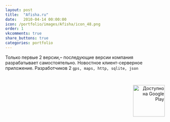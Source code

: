```yaml
---
layout: post
title:  "Afisha.ru"
date:   2010-04-14 00:00:00
icon: /portfolio/images/Afisha/icon_48.png
order: 1
vkcomments: true
share_buttons: true
categories: portfolio
---
```


Только первые 2 версии,– последующие версии компания разрабатывает самостоятельно. Новостное клиент-серверное приложение. Разработчиков 2 `gps, maps, http, sqlite, json`

<p>
<div>
<a class="example-image-link" href="{{ site.baseurl }}/portfolio/images/Afisha/1.png" data-lightbox="example-set" data-title="Afisha.ru"><img class="example-image" src="{{ site.baseurl }}/portfolio/images/Afisha/thumb_1.png" alt=""/></a>
<a class="example-image-link" href="{{ site.baseurl }}/portfolio/images/Afisha/2.png" data-lightbox="example-set" data-title="Afisha.ru"><img class="example-image" src="{{ site.baseurl }}/portfolio/images/Afisha/thumb_2.png" alt=""/></a>
<a class="example-image-link" href="{{ site.baseurl }}/portfolio/images/Afisha/3.png" data-lightbox="example-set" data-title="Afisha.ru"><img class="example-image" src="{{ site.baseurl }}/portfolio/images/Afisha/thumb_3.png" alt=""/></a>
<a class="example-image-link" href="{{ site.baseurl }}/portfolio/images/Afisha/4.png" data-lightbox="example-set" data-title="Afisha.ru"><img class="example-image" src="{{ site.baseurl }}/portfolio/images/Afisha/thumb_4.png" alt=""/></a>
<a class="example-image-link" href="{{ site.baseurl }}/portfolio/images/Afisha/5.png" data-lightbox="example-set" data-title="Afisha.ru"><img class="example-image" src="{{ site.baseurl }}/portfolio/images/Afisha/thumb_5.png" alt=""/></a>
<a class="example-image-link" href="{{ site.baseurl }}/portfolio/images/Afisha/6.png" data-lightbox="example-set" data-title="Afisha.ru"><img class="example-image" src="{{ site.baseurl }}/portfolio/images/Afisha/thumb_6.png" alt=""/></a>
<a class="example-image-link" href="{{ site.baseurl }}/portfolio/images/Afisha/7.png" data-lightbox="example-set" data-title="Afisha.ru"><img class="example-image" src="{{ site.baseurl }}/portfolio/images/Afisha/thumb_7.png" alt=""/></a>
<a class="example-image-link" href="{{ site.baseurl }}/portfolio/images/Afisha/8.png" data-lightbox="example-set" data-title="Afisha.ru"><img class="example-image" src="{{ site.baseurl }}/portfolio/images/Afisha/thumb_8.png" alt=""/></a>
</div>
</p>

<p align="right">
<a href='https://play.google.com/store/apps/details?id=ru.afisha.android&utm_source=global_co&utm_medium=prtnr&utm_content=Mar2515&utm_campaign=PartBadge&pcampaignid=MKT-Other-global-all-co-prtnr-py-PartBadge-Mar2515-1'><img alt='Доступно на Google Play' src='https://play.google.com/intl/en_us/badges/images/generic/ru_badge_web_generic.png' width="100"/></a>
</p>

<!--more-->

